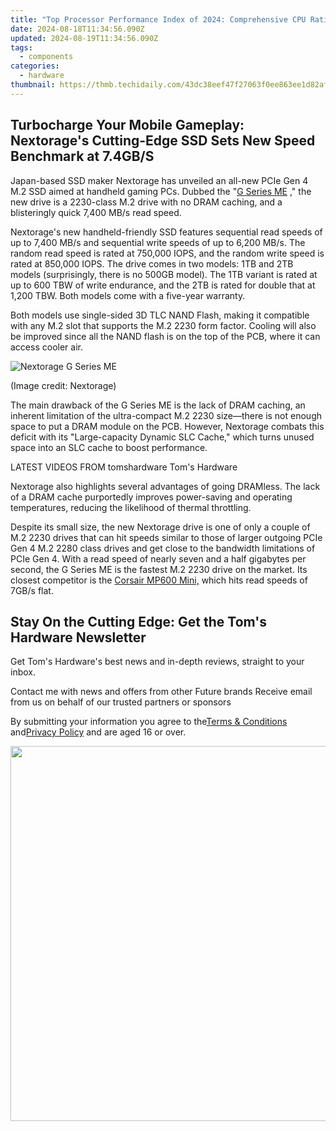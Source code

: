 ```yaml
---
title: "Top Processor Performance Index of 2024: Comprehensive CPU Ratings"
date: 2024-08-18T11:34:56.090Z
updated: 2024-08-19T11:34:56.090Z
tags:
  - components
categories:
  - hardware
thumbnail: https://thmb.techidaily.com/43dc38eef47f27063f0ee863ee1d82afec185562726cc3d8ded22c5ffb968132.jpg
---
```


## Turbocharge Your Mobile Gameplay: Nextorage's Cutting-Edge SSD Sets New Speed Benchmark at 7.4GB/S

Japan-based SSD maker Nextorage has unveiled an all-new PCIe Gen 4 M.2 SSD aimed at handheld gaming PCs. Dubbed the "[G Series ME](https://www.nextorage.net/articles/240809/) ," the new drive is a 2230-class M.2 drive with no DRAM caching, and a blisteringly quick 7,400 MB/s read speed.

 Nextorage's new handheld-friendly SSD features sequential read speeds of up to 7,400 MB/s and sequential write speeds of up to 6,200 MB/s. The random read speed is rated at 750,000 IOPS, and the random write speed is rated at 850,000 IOPS. The drive comes in two models: 1TB and 2TB models (surprisingly, there is no 500GB model). The 1TB variant is rated at up to 600 TBW of write endurance, and the 2TB is rated for double that at 1,200 TBW. Both models come with a five-year warranty.

 Both models use single-sided 3D TLC NAND Flash, making it compatible with any M.2 slot that supports the M.2 2230 form factor. Cooling will also be improved since all the NAND flash is on the top of the PCB, where it can access cooler air.

![Nextorage G Series ME](https://cdn.mos.cms.futurecdn.net/jtsB8qtxGSe6m73TgENvLW-320-80.jpg)

 (Image credit: Nextorage)

 The main drawback of the G Series ME is the lack of DRAM caching, an inherent limitation of the ultra-compact M.2 2230 size—there is not enough space to put a DRAM module on the PCB. However, Nextorage combats this deficit with its "Large-capacity Dynamic SLC Cache," which turns unused space into an SLC cache to boost performance.

 LATEST VIDEOS FROM tomshardware Tom's Hardware

 Nextorage also highlights several advantages of going DRAMless. The lack of a DRAM cache purportedly improves power-saving and operating temperatures, reducing the likelihood of thermal throttling.

 Despite its small size, the new Nextorage drive is one of only a couple of M.2 2230 drives that can hit speeds similar to those of larger outgoing PCIe Gen 4 M.2 2280 class drives and get close to the bandwidth limitations of PCIe Gen 4\. With a read speed of nearly seven and a half gigabytes per second, the G Series ME is the fastest M.2 2230 drive on the market. Its closest competitor is the [Corsair MP600 Mini,](https://tools.techidaily.com) which hits read speeds of 7GB/s flat.

## Stay On the Cutting Edge: Get the Tom's Hardware Newsletter

 Get Tom's Hardware's best news and in-depth reviews, straight to your inbox.

 Contact me with news and offers from other Future brands  Receive email from us on behalf of our trusted partners or sponsors

 By submitting your information you agree to the[Terms & Conditions](https://futureplc.com/terms-conditions/) and[Privacy Policy](https://futureplc.com/privacy-policy/) and are aged 16 or over.

<ins class="adsbygoogle"
     style="display:block"
     data-ad-format="autorelaxed"
     data-ad-client="ca-pub-7571918770474297"
     data-ad-slot="1223367746"></ins>



<ins class="adsbygoogle"
     style="display:block"
     data-ad-client="ca-pub-7571918770474297"
     data-ad-slot="8358498916"
     data-ad-format="auto"
     data-full-width-responsive="true"></ins>



<!-- affiliate ads begin -->
<a href="https://appsumo.8odi.net/c/5597632/2082529/7443" target="_top" id="2082529"><img src="//a.impactradius-go.com/display-ad/7443-2082529" border="0" alt="" width="1200" height="600"/></a><img height="0" width="0" src="https://appsumo.8odi.net/i/5597632/2082529/7443" style="position:absolute;visibility:hidden;" border="0" />
<!-- affiliate ads end -->